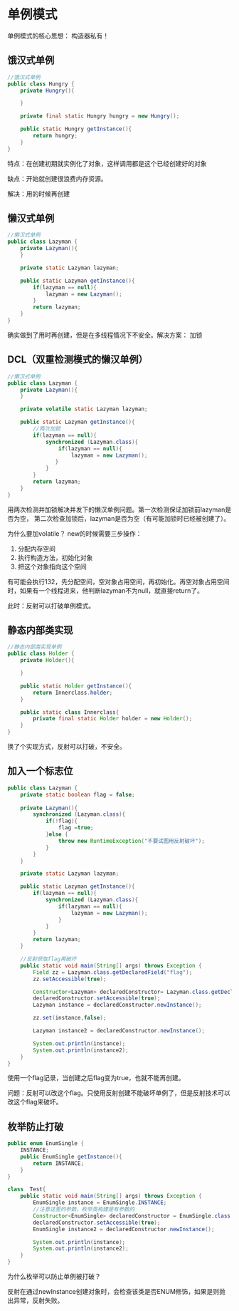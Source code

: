 # 单例模式
单例模式的核心思想： 构造器私有！

## 饿汉式单例
```java
//饿汉式单例
public class Hungry {
    private Hungry(){

    }

    private final static Hungry hungry = new Hungry();

    public static Hungry getInstance(){
        return hungry;
    }
}
```

特点：在创建初期就实例化了对象，这样调用都是这个已经创建好的对象

缺点：开始就创建很浪费内存资源。

解决：用的时候再创建

## 懒汉式单例
```java
//懒汉式单例
public class Lazyman {
    private Lazyman(){
    }

    private static Lazyman lazyman;

    public static Lazyman getInstance(){
        if(lazyman == null){
            lazyman = new Lazyman();
        }
        return lazyman;
    }
}
```
确实做到了用时再创建，但是在多线程情况下不安全。解决方案： 加锁

## DCL（双重检测模式的懒汉单例）
```java
//懒汉式单例
public class Lazyman {
    private Lazyman(){
    }

    private volatile static Lazyman lazyman;

    public static Lazyman getInstance(){
        //两次加锁
        if(lazyman == null){
            synchronized (Lazyman.class){
                if(lazyman == null){
                    lazyman = new Lazyman();
               }
            }
        }
        return lazyman;
    }
}
```
用两次检测并加锁解决并发下的懒汉单例问题。第一次检测保证加锁前lazyman是否为空，
第二次检查加锁后，lazyman是否为空（有可能加锁时已经被创建了）。

为什么要加volatile？
new的时候需要三步操作：
1. 分配内存空间
2. 执行构造方法，初始化对象
3. 把这个对象指向这个空间

有可能会执行132，先分配空间，空对象占用空间，再初始化。再空对象占用空间时，如果有一个线程进来，他判断lazyman不为null，就直接return了。

此时：反射可以打破单例模式。
## 静态内部类实现
```java
//静态内部类实现单例
public class Holder {
    private Holder(){

    }

    public static Holder getInstance(){
        return Innerclass.holder;
    }

    public static class Innerclass{
        private final static Holder holder = new Holder();
    }
}
```
换了个实现方式，反射可以打破，不安全。

## 加入一个标志位
```java
public class Lazyman {
    private static boolean flag = false; 
    
    private Lazyman(){
        synchronized (Lazyman.class){
            if(!flag){
                flag =true;
            }else {
                throw new RuntimeException("不要试图用反射破坏");
            }
        }
    }

    private static Lazyman lazyman;

    public static Lazyman getInstance(){
        if(lazyman == null){
            synchronized (Lazyman.class){
                if(lazyman == null){
                    lazyman = new Lazyman();
                }
            }
        }
        return lazyman;
    }

    //反射获取flag再破坏
    public static void main(String[] args) throws Exception {
        Field zz = Lazyman.class.getDeclaredField("flag");
        zz.setAccessible(true);

        Constructor<Lazyman> declaredConstructor= Lazyman.class.getDeclaredConstructor(null);
        declaredConstructor.setAccessible(true);
        Lazyman instance = declaredConstructor.newInstance();

        zz.set(instance,false);

        Lazyman instance2 = declaredConstructor.newInstance();

        System.out.println(instance);
        System.out.println(instance2);
    }
}
```
使用一个flag记录，当创建之后flag变为true，也就不能再创建。

问题：反射可以改这个flag。只使用反射创建不能破坏单例了，但是反射技术可以改这个flag来破坏。

## 枚举防止打破
```java
public enum EnumSingle {
    INSTANCE;
    public EnumSingle getInstance(){
        return INSTANCE;
    }
}

class  Test{
    public static void main(String[] args) throws Exception {
        EnumSingle instance = EnumSingle.INSTANCE;
        //注意这里的参数，枚举类构建是有参数的
        Constructor<EnumSingle> declaredConstructor = EnumSingle.class.getDeclaredConstructor(String.class, int.class);
        declaredConstructor.setAccessible(true);
        EnumSingle instance2 = declaredConstructor.newInstance();

        System.out.println(instance);
        System.out.println(instance2);
    }
}
```
为什么枚举可以防止单例被打破？

反射在通过newInstance创建对象时，会检查该类是否ENUM修饰，如果是则抛出异常，反射失败。






